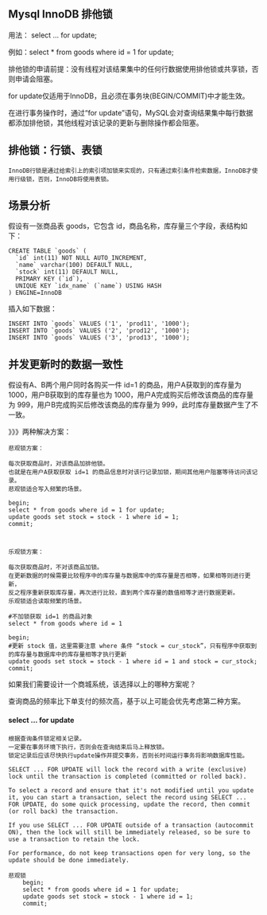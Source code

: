 ## Mysql InnoDB 排他锁


用法： select … for update;

例如：select * from goods where id = 1 for update;

排他锁的申请前提：没有线程对该结果集中的任何行数据使用排他锁或共享锁，否则申请会阻塞。

for update仅适用于InnoDB，且必须在事务块(BEGIN/COMMIT)中才能生效。

在进行事务操作时，通过“for update”语句，MySQL会对查询结果集中每行数据都添加排他锁，其他线程对该记录的更新与删除操作都会阻塞。


## 排他锁：行锁、表锁
	InnoDB行锁是通过给索引上的索引项加锁来实现的，只有通过索引条件检索数据，InnoDB才使用行级锁，否则，InnoDB将使用表锁。



## 场景分析
假设有一张商品表 goods，它包含 id，商品名称，库存量三个字段，表结构如下：

	CREATE TABLE `goods` (
	  `id` int(11) NOT NULL AUTO_INCREMENT,
	  `name` varchar(100) DEFAULT NULL,
	  `stock` int(11) DEFAULT NULL,
	  PRIMARY KEY (`id`),
	  UNIQUE KEY `idx_name` (`name`) USING HASH
	) ENGINE=InnoDB 

插入如下数据：
	
	INSERT INTO `goods` VALUES ('1', 'prod11', '1000');
	INSERT INTO `goods` VALUES ('2', 'prod12', '1000');
	INSERT INTO `goods` VALUES ('3', 'prod13', '1000');


## 并发更新时的数据一致性
假设有A、B两个用户同时各购买一件 id=1 的商品，用户A获取到的库存量为 1000，用户B获取到的库存量也为 1000，用户A完成购买后修改该商品的库存量为 999，用户B完成购买后修改该商品的库存量为 999，此时库存量数据产生了不一致。


》》》两种解决方案：

	悲观锁方案：

	每次获取商品时，对该商品加排他锁。
	也就是在用户A获取获取 id=1 的商品信息时对该行记录加锁，期间其他用户阻塞等待访问该记录。
	悲观锁适合写入频繁的场景。
	
	begin;
	select * from goods where id = 1 for update;
	update goods set stock = stock - 1 where id = 1;
	commit;

#
	乐观锁方案：

	每次获取商品时，不对该商品加锁。
	在更新数据的时候需要比较程序中的库存量与数据库中的库存量是否相等，如果相等则进行更新，
	反之程序重新获取库存量，再次进行比较，直到两个库存量的数值相等才进行数据更新。
	乐观锁适合读取频繁的场景。

	#不加锁获取 id=1 的商品对象
	select * from goods where id = 1
	
	begin;
	#更新 stock 值，这里需要注意 where 条件 “stock = cur_stock”，只有程序中获取到的库存量与数据库中的库存量相等才执行更新
	update goods set stock = stock - 1 where id = 1 and stock = cur_stock;
	commit;


如果我们需要设计一个商城系统，该选择以上的哪种方案呢？

查询商品的频率比下单支付的频次高，基于以上可能会优先考虑第二种方案。



#### select ... for update
	根据查询条件锁定相关记录。
	一定要在事务环境下执行，否则会在查询结束后马上释放锁。
	锁定记录后应该尽快执行update操作并提交事务，否则长时间运行事务将影响数据库性能。

	SELECT ... FOR UPDATE will lock the record with a write (exclusive) lock until the transaction is completed (committed or rolled back).

	To select a record and ensure that it's not modified until you update it, you can start a transaction, select the record using SELECT ... FOR UPDATE, do some quick processing, update the record, then commit (or roll back) the transaction.
	
	If you use SELECT ... FOR UPDATE outside of a transaction (autocommit ON), then the lock will still be immediately released, so be sure to use a transaction to retain the lock.
	
	For performance, do not keep transactions open for very long, so the update should be done immediately.

	悲观锁
		begin;
		select * from goods where id = 1 for update;
		update goods set stock = stock - 1 where id = 1;
		commit;
	